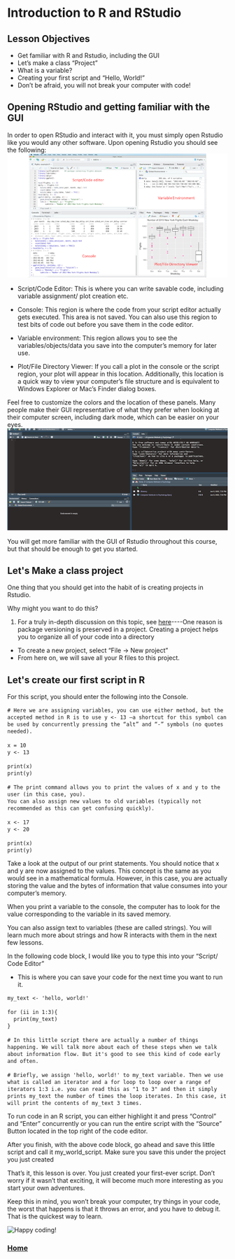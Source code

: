 # Introduction to R and RStudio
## Lesson Objectives
* Get familiar with R and Rstudio, including the GUI
* Let’s make a class “Project”
* What is a variable?
* Creating your first script and “Hello, World!”
* Don’t be afraid, you will not break your computer with code!

## Opening RStudio and getting familiar with the GUI
In order to open RStudio and interact with it, you must simply open Rstudio like you would any other software. 
Upon opening Rstudio you should see the following:
<img src="rstudio_gui.png" class="inline"/>
* Script/Code Editor: This is where you can write savable code, including variable assignment/ plot creation etc.

* Console: This region is where the code from your script editor actually gets executed. This area is not saved. You can also use this region to test bits of code out before you save them in the code editor.

* Variable environment: This region allows you to see the variables/objects/data you save into the computer’s memory for later use.

* Plot/File Directory Viewer: If you call a plot in the console or the script region, your plot will appear in this location. Additionally, this location is a quick way to view your computer’s file structure and is equivalent to Windows Explorer or Mac’s Finder dialog boxes.

Feel free to customize the colors and the location of these panels. Many people make their GUI representative of what they prefer when looking at their computer screen, including dark mode, which can be easier on your eyes.
<img src="dark_rstudio.png" class="inline"/>


You will get more familiar with the GUI of Rstudio throughout this course, but that should be enough to get you started.


## Let's Make a class project

One thing that you should get into the habit of is creating projects in Rstudio. 

Why might you want to do this? 
1. For a truly in-depth discussion on this topic, see [here](https://r4ds.had.co.nz/workflow-projects.html)----One reason is package versioning is preserved in a project. Creating a project helps you to organize all of your code into a directory
* To create a new project, select “File → New project”
* From here on, we will save all your R files to this project.

## Let's create our first script in R
For this script, you should enter the following into the Console.
```
# Here we are assigning variables, you can use either method, but the accepted method in R is to use y <- 13 —a shortcut for this symbol can be used by concurrently pressing the “alt” and “-” symbols (no quotes needed).

x = 10
y <- 13

print(x)
print(y)

# The print command allows you to print the values of x and y to the user (in this case, you).
You can also assign new values to old variables (typically not recommended as this can get confusing quickly).

x <- 17
y <- 20

print(x)
print(y)
```
Take a look at the output of our print statements. You should notice that x and y are now assigned to the values. This concept is the same as you would see in a mathematical formula. However, in this case, you are actually storing the value and the bytes of information that value consumes into your computer’s memory.

When you print a variable to the console, the computer has to look for the value corresponding to the variable in its saved memory.

You can also assign text to variables (these are called strings). You will learn much more about strings and how R interacts with them in the next few lessons.

In the following code block, I would like you to type this into your “Script/ Code Editor”
* This is where you can save your code for the next time you want to run it.

```
my_text <- 'hello, world!'

for (ii in 1:3){
  print(my_text)
}

# In this little script there are actually a number of things happening. We will talk more about each of these steps when we talk about information flow. But it's good to see this kind of code early and often.

# Briefly, we assign 'hello, world!' to my_text variable. Then we use what is called an iterator and a for loop to loop over a range of iterators 1:3 i.e. you can read this as "1 to 3" and then it simply prints my_text the number of times the loop iterates. In this case, it will print the contents of my_text 3 times. 
```

To run code in an R script, you can either highlight it and press “Control” and “Enter” concurrently or you can run the entire script with the “Source” Button located in the top right of the code editor.


After you finish, with the above code block, go ahead and save this little script and call it my_world_script. Make sure you save this under the project you just created



That’s it, this lesson is over. You just created your first-ever script. Don’t worry if it wasn’t that exciting, it will become much more interesting as you start your own adventures. 

Keep this in mind, you won’t break your computer, try things in your code, the worst that happens is that it throws an error, and you have to debug it. That is the quickest way to learn. 

![Happy coding!](https://media.giphy.com/media/26ufdipQqU2lhNA4g/giphy.gif)


### [Home](https://bdeck8317.github.io/compPsy.github.io/)
